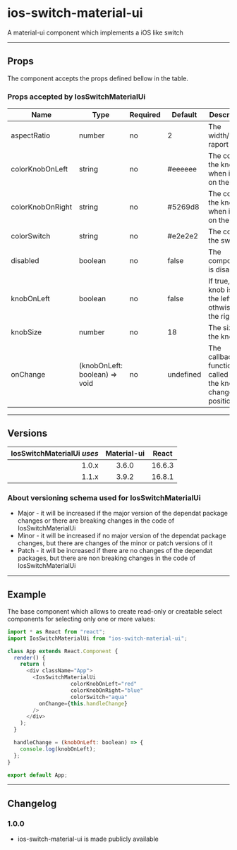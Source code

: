 # ios-switch-material-ui

A material-ui component which implements a iOS like switch

---

## Props

The component accepts the props defined bellow in the table.

### Props accepted by IosSwitchMaterialUi

| Name             | Type                          | Required | Default   | Description                                                     |
| ---------------- | ----------------------------- | -------- | --------- | --------------------------------------------------------------- |
| aspectRatio      | number                        | no       | 2         | The width/height raport                                         |
| colorKnobOnLeft  | string                        | no       | #eeeeee   | The color of the knob when it is on the left                    |
| colorKnobOnRight | string                        | no       | #5269d8   | The color of the knob when it is on the right                   |
| colorSwitch      | string                        | no       | #e2e2e2   | The color of the switch                                         |
| disabled         | boolean                       | no       | false     | The component is disabled                                       |
| knobOnLeft       | boolean                       | no       | false     | If true, the knob is on the left, othwise on the right          |
| knobSize         | number                        | no       | 18        | The size of the knob                                            |
| onChange         | (knobOnLeft: boolean) => void | no       | undefined | The callback function called when the knob changes its position |

---

## Versions

| IosSwitchMaterialUi _uses_ | Material-ui | React  |
| -------------------------: | :---------: | :----: |
|                      1.0.x |    3.6.0    | 16.6.3 |
|                      1.1.x |    3.9.2    | 16.8.1 |

### About versioning schema used for IosSwitchMaterialUi

- Major - it will be increased if the major version of the dependat package changes or there are breaking changes in the code of IosSwitchMaterialUi
- Minor - it will be increased if no major version of the dependat package changes, but there are changes of the minor or patch versions of it
- Patch - it will be increased if there are no changes of the dependat packages, but there are non breaking changes in the code of IosSwitchMaterialUi

---

## Example

The base component which allows to create read-only or creatable select components for selecting only one or more values:

```js
import * as React from "react";
import IosSwitchMaterialUi from "ios-switch-material-ui";

class App extends React.Component {
  render() {
    return (
      <div className="App">
        <IosSwitchMaterialUi
					colorKnobOnLeft="red"
					colorKnobOnRight="blue"
					colorSwitch="aqua"
          onChange={this.handleChange}
        />
      </div>
    );
  }

  handleChange = (knobOnLeft: boolean) => {
    console.log(knobOnLeft);
  };
}

export default App;
```

---

## Changelog

### 1.0.0

- ios-switch-material-ui is made publicly available

